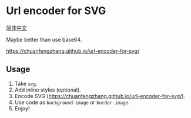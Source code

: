 # Url encoder for SVG

[简体中文](./README-CN.md)

Maybe better than use base64.

https://chuanfengzhang.github.io/url-encoder-for-svg/

## Usage

1. Take `svg`.
2. Add inline styles (optional).
3. Encode SVG (https://chuanfengzhang.github.io/url-encoder-for-svg/).
4. Use code as `background-image` or `border-image`.
5. Enjoy!
